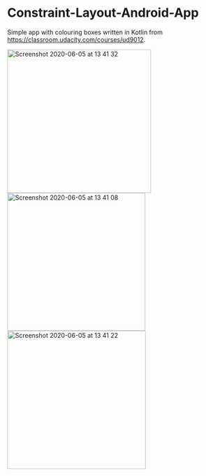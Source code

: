 # Constraint-Layout-Android-App

Simple app with colouring boxes written in Kotlin from https://classroom.udacity.com/courses/ud9012.


<img width="329" alt="Screenshot 2020-06-05 at 13 41 32" src="https://user-images.githubusercontent.com/58289892/83877353-52f1c080-a732-11ea-8e69-2b639b7504dd.png">
<img width="316" alt="Screenshot 2020-06-05 at 13 41 08" src="https://user-images.githubusercontent.com/58289892/83877358-54bb8400-a732-11ea-97d8-a1ae9601ed5e.png">
<img width="317" alt="Screenshot 2020-06-05 at 13 41 22" src="https://user-images.githubusercontent.com/58289892/83877361-55ecb100-a732-11ea-88c5-26a323274acc.png">
